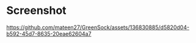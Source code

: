 # Screenshot
https://github.com/mateen27/GreenSock/assets/136830885/d5820d04-b592-45d7-8635-20eae62604a7
